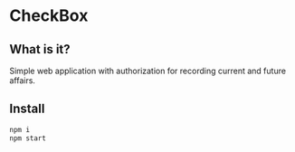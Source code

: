 # CheckBox

## What is it?

Simple web application with authorization for recording current and future affairs.

## Install

```bash
npm i 
npm start
```